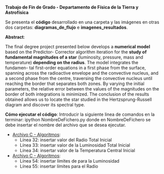 **Trabajo de Fin de Grado - Departamento de Física de la Tierra y Astrofísica**

Se presenta el **código** desarrollado en una carpeta y las imágenes en otras dos carpetas: **diagramas_de_flujo** e **imagenes_resultados**.

**Abstract**:

The final degree project presented below develops a **numerical model** based on the Predictor-
Corrector algorithm iteration for the **study of fundamental magnitudes of a star** (luminosity,
pressure, mass and temperature) **depending on the radius**. The model integrates the fundamen-
tal first-order equations in a first phase from the surface, spanning across the radioactive envelope
and the convective nucleus, and a second phase from the centre, traversing the convective nucleus
until reaching the border that separates both zones. By varying the initial parameters, the relative
error between the values of the magnitudes on the border of both integrations is minimized. The
conclusion of the results obtained allows us to locate the star studied in the Hertzsprung-Russell
diagram and discover its spectral type.

**Cómo ejecutar el código**:
Introducir la siguiente linea de comandos en la terminar:
  ipython NombreDeFichero.py
donde en NombreDeFichero se debe insertar el nombre del archivo que se desea ejecutar. 

* [Archivo C - Algoritmos](https://github.com/Labalor/TFG/blob/master/codigo/C_algoritmos.py): 
  - Línea 32: insertar valor del Radio Total Inicial
  - Línea 33: insertar valor de la Luminosidad Total Inicial
  - Línea 34: insertar valor de la Temperatura Central Inicial
* [Archivo C - Algoritmos](https://github.com/Labalor/TFG/blob/master/codigo/D_estudio.py):
  - Línea 54: insertar límites de para la Luminosidad
  - Línea 55: insertar límites para el Radio
  
  

